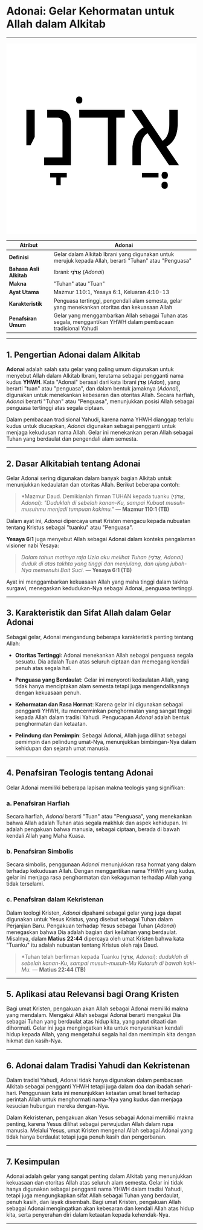 # Adonai: Gelar Kehormatan untuk Allah dalam Alkitab

---

![Tulisan Adonai dalam huruf Ibrani](img/adonai.svg)

| **Atribut** | Adonai |
|---|---|
| **Definisi** | Gelar dalam Alkitab Ibrani yang digunakan untuk merujuk kepada Allah, berarti "Tuhan" atau "Penguasa" |
| **Bahasa Asli Alkitab** | Ibrani: **אֲדֹנָי** (*Adonai*) |
| **Makna** | "Tuhan" atau "Tuan" |
| **Ayat Utama** | Mazmur 110:1, Yesaya 6:1, Keluaran 4:10-13 |
| **Karakteristik** | Penguasa tertinggi, pengendali alam semesta, gelar yang menekankan otoritas dan kekuasaan Allah |
| **Penafsiran Umum** | Gelar yang menggambarkan Allah sebagai Tuhan atas segala, menggantikan YHWH dalam pembacaan tradisional Yahudi |

---

## 1. Pengertian Adonai dalam Alkitab

**Adonai** adalah salah satu gelar yang paling umum digunakan untuk menyebut Allah dalam Alkitab Ibrani, terutama sebagai pengganti nama kudus **YHWH**. Kata "Adonai" berasal dari kata Ibrani **אֲדֹן** (*Adon*), yang berarti "tuan" atau "penguasa", dan dalam bentuk jamaknya (*Adonai*), digunakan untuk menekankan kebesaran dan otoritas Allah. Secara harfiah, *Adonai* berarti "Tuhan" atau "Penguasa", menunjukkan posisi Allah sebagai penguasa tertinggi atas segala ciptaan.

Dalam pembacaan tradisional Yahudi, karena nama YHWH dianggap terlalu kudus untuk diucapkan, *Adonai* digunakan sebagai pengganti untuk menjaga kekudusan nama Allah. Gelar ini menekankan peran Allah sebagai Tuhan yang berdaulat dan pengendali alam semesta.

---

## 2. Dasar Alkitabiah tentang Adonai

Gelar Adonai sering digunakan dalam banyak bagian Alkitab untuk menunjukkan kedaulatan dan otoritas Allah. Berikut beberapa contoh:

> *Mazmur Daud. Demikianlah firman TUHAN kepada tuanku (**אֲדֹנָי**, *Adonai*): *"Duduklah di sebelah kanan-Ku, sampai Kubuat musuh-musuhmu menjadi tumpuan kakimu."*
> — **Mazmur 110:1 (TB)**

Dalam ayat ini, *Adonai* dipercaya umat Kristen mengacu kepada nubuatan tentang Kristus sebagai "tuanku" atau "Penguasa".

**Yesaya 6:1** juga menyebut Allah sebagai Adonai dalam konteks pengalaman visioner nabi Yesaya:

> *Dalam tahun matinya raja Uzia aku melihat Tuhan (**אֲדֹנָי**, *Adonai*) duduk di atas takhta yang tinggi dan menjulang, dan ujung jubah-Nya memenuhi Bait Suci.*
> — **Yesaya 6:1 (TB)**

Ayat ini menggambarkan kekuasaan Allah yang maha tinggi dalam takhta surgawi, menegaskan kedudukan-Nya sebagai Adonai, penguasa tertinggi.

---

## 3. Karakteristik dan Sifat Allah dalam Gelar Adonai

Sebagai gelar, Adonai mengandung beberapa karakteristik penting tentang Allah:

- **Otoritas Tertinggi**: Adonai menekankan Allah sebagai penguasa segala sesuatu. Dia adalah Tuan atas seluruh ciptaan dan memegang kendali penuh atas segala hal.

- **Penguasa yang Berdaulat**: Gelar ini menyoroti kedaulatan Allah, yang tidak hanya menciptakan alam semesta tetapi juga mengendalikannya dengan kekuasaan penuh.

- **Kehormatan dan Rasa Hormat**: Karena gelar ini digunakan sebagai pengganti YHWH, itu mencerminkan penghormatan yang sangat tinggi kepada Allah dalam tradisi Yahudi. Pengucapan *Adonai* adalah bentuk penghormatan dan ketaatan.

- **Pelindung dan Pemimpin**: Sebagai Adonai, Allah juga dilihat sebagai pemimpin dan pelindung umat-Nya, menunjukkan bimbingan-Nya dalam kehidupan dan sejarah umat manusia.

---

## 4. Penafsiran Teologis tentang Adonai

Gelar Adonai memiliki beberapa lapisan makna teologis yang signifikan:

### a. Penafsiran Harfiah

Secara harfiah, *Adonai* berarti "Tuan" atau "Penguasa", yang menekankan bahwa Allah adalah Tuhan atas segala makhluk dan aspek kehidupan. Ini adalah pengakuan bahwa manusia, sebagai ciptaan, berada di bawah kendali Allah yang Maha Kuasa.

### b. Penafsiran Simbolis

Secara simbolis, penggunaan *Adonai* menunjukkan rasa hormat yang dalam terhadap kekudusan Allah. Dengan menggantikan nama YHWH yang kudus, gelar ini menjaga rasa penghormatan dan kekaguman terhadap Allah yang tidak terselami.

### c. Penafsiran dalam Kekristenan

Dalam teologi Kristen, *Adonai* dipahami sebagai gelar yang juga dapat digunakan untuk Yesus Kristus, yang disebut sebagai Tuhan dalam Perjanjian Baru. Pengakuan terhadap Yesus sebagai Tuhan (*Adonai*) menegaskan bahwa Dia adalah bagian dari keilahian yang berdaulat. Misalnya, dalam **Matius 22:44** dipercaya oleh umat Kristen bahwa kata "Tuanku" itu adalah nubuatan tentang Kristus oleh raja Daud.

> *Tuhan telah berfirman kepada Tuanku (**אֲדֹנָי**, *Adonai*): *duduklah di sebelah kanan-Ku, sampai musuh-musuh-Mu Kutaruh di bawah kaki-Mu.*
> — **Matius 22:44 (TB)**

---

## 5. Aplikasi atau Relevansi bagi Orang Kristen

Bagi umat Kristen, pengakuan akan Allah sebagai Adonai memiliki makna yang mendalam. Mengakui Allah sebagai Adonai berarti mengakui Dia sebagai Tuhan yang berdaulat atas hidup kita, yang patut ditaati dan dihormati. Gelar ini juga mengingatkan kita untuk menyerahkan kendali hidup kepada Allah, yang mengetahui segala hal dan memimpin kita dengan hikmat dan kasih-Nya.

---

## 6. Adonai dalam Tradisi Yahudi dan Kekristenan

Dalam tradisi Yahudi, Adonai tidak hanya digunakan dalam pembacaan Alkitab sebagai pengganti YHWH tetapi juga dalam doa dan ibadah sehari-hari. Penggunaan kata ini menunjukkan ketaatan umat Israel terhadap perintah Allah untuk menghormati nama-Nya yang kudus dan menjaga kesucian hubungan mereka dengan-Nya.

Dalam Kekristenan, pengakuan akan Yesus sebagai Adonai memiliki makna penting, karena Yesus dilihat sebagai perwujudan Allah dalam rupa manusia. Melalui Yesus, umat Kristen mengenal Allah sebagai Adonai yang tidak hanya berdaulat tetapi juga penuh kasih dan pengorbanan.

---

## 7. Kesimpulan

Adonai adalah gelar yang sangat penting dalam Alkitab yang menunjukkan kekuasaan dan otoritas Allah atas seluruh alam semesta. Gelar ini tidak hanya digunakan sebagai pengganti nama YHWH dalam tradisi Yahudi, tetapi juga mengungkapkan sifat Allah sebagai Tuhan yang berdaulat, penuh kasih, dan layak disembah. Bagi umat Kristen, pengakuan Allah sebagai Adonai mengingatkan akan kebesaran dan kendali Allah atas hidup kita, serta penyerahan diri dalam ketaatan kepada kehendak-Nya.

---